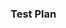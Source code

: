 

### Test Plan
<!-- Please provide us with clear details for verifying that your changes work. -->
